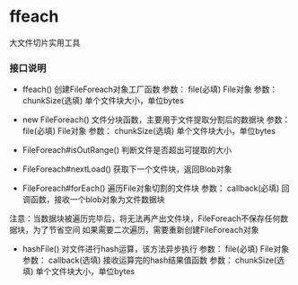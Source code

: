 # ffeach

大文件切片实用工具

### 接口说明

- ffeach() 创建FileForeach对象工厂函数
  参数： file(必填) File对象
  参数： chunkSize(选填) 单个文件块大小，单位bytes

- new FileForeach() 文件分块函数，主要用于文件提取分割后的数据块
  参数： file(必填) File对象
  参数： chunkSize(选填) 单个文件块大小，单位bytes

- FileForeach#isOutRange() 判断文件是否超出可提取的大小
- FileForeach#nextLoad() 获取下一个文件块，返回Blob对象
- FileForeach#forEach() 遍历File对象切割的文件块
  参数： callback(必填) 回调函数，接收一个blob对象为文件数据块

注意：当数据块被遍历完毕后，将无法再产出文件块，FileForeach不保存任何数据块，为了节省空间
如果需要二次遍历，需要重新创建FileForeach对象

- hashFile() 对文件进行hash运算，该方法异步执行
  参数： file(必填) File对象
  参数： callback(选填) 接收运算完的hash结果值函数
  参数： chunkSize(选填) 单个文件块大小，单位bytes


